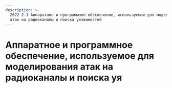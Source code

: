 ```yaml
---
description: >-
  2022 2.1 Аппаратное и программное обеспечение, используемое для моделирования
  атак на радиоканалы и поиска уязвимостей
---
```


# Аппаратное и программное обеспечение, используемое для моделирования атак на радиоканалы и поиска уя

